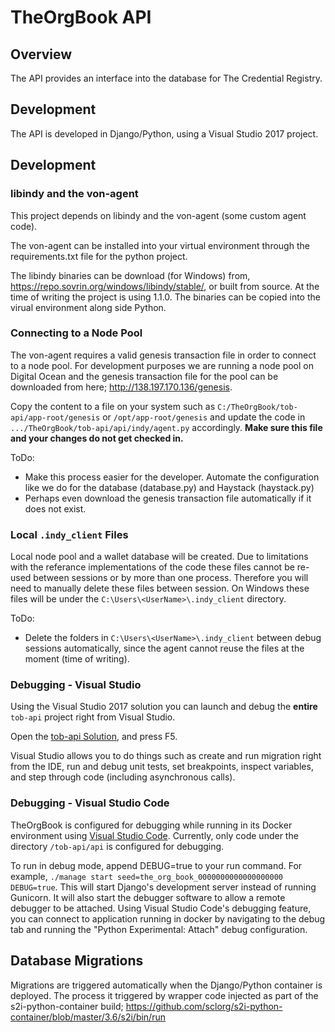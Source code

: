 # TheOrgBook API

## Overview

The API provides an interface into the database for The Credential Registry.

## Development

The API is developed in Django/Python, using a Visual Studio 2017 project.

## Development

### libindy and the von-agent

This project depends on libindy and the von-agent (some custom agent code).

The von-agent can be installed into your virtual environment through the requirements.txt file for the python project.

The libindy binaries can be download (for Windows) from, https://repo.sovrin.org/windows/libindy/stable/, or built from source.  At the time of writing the project is using 1.1.0.  The binaries can be copied into the virual environment along side Python.

### Connecting to a Node Pool

The von-agent requires a valid genesis transaction file in order to connect to a node pool.  For development purposes we are running a node pool on Digital Ocean and the genesis transaction file for the pool can be downloaded from here; http://138.197.170.136/genesis.

Copy the content to a file on your system such as `C:/TheOrgBook/tob-api/app-root/genesis` or `/opt/app-root/genesis` and update the code in `.../TheOrgBook/tob-api/api/indy/agent.py` accordingly.  **Make sure this file and your changes do not get checked in.**

ToDo:
* Make this process easier for the developer.  Automate the configuration like we do for the database (database.py) and Haystack (haystack.py)
* Perhaps even download the genesis transaction file automatically if it does not exist.

### Local `.indy_client` Files

Local node pool and a wallet database will be created.  Due to limitations with the referance implementations of the code these files cannot be re-used between sessions or by more than one process.  Therefore you will need to manually delete these files between session.  On Windows these files will be under the `C:\Users\<UserName>\.indy_client` directory.

ToDo:
* Delete the folders in `C:\Users\<UserName>\.indy_client` between debug sessions automatically, since the agent cannot reuse the files at the moment (time of writing).

### Debugging - Visual Studio

Using the Visual Studio 2017 solution you can launch and debug the **entire** `tob-api` project right from Visual Studio.

Open the [tob-api Solution](./tob-api.sln), and press F5.

Visual Studio allows you to do things such as create and run migration right from the IDE, run and debug unit tests, set breakpoints, inspect variables, and step through code (including asynchronous calls).

### Debugging - Visual Studio Code

TheOrgBook is configured for debugging while running in its Docker environment using [Visual Studio Code](http://code.visualstudio.com). Currently, only code under the directory `/tob-api/api` is configured for debugging.

To run in debug mode, append DEBUG=true to your run command. For example, `./manage start seed=the_org_book_0000000000000000000 DEBUG=true`. This will start Django's development server instead of running Gunicorn. It will also start the debugger software to allow a remote debugger to be attached. Using Visual Studio Code's debugging feature, you can connect to application running in docker by navigating to the debug tab and running the "Python Experimental: Attach" debug configuration.

## Database Migrations

Migrations are triggered automatically when the Django/Python container is deployed.  The process it triggered by wrapper code injected as part of the s2i-python-container build; https://github.com/sclorg/s2i-python-container/blob/master/3.6/s2i/bin/run
